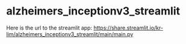 # alzheimers_inceptionv3_streamlit

Here is the url to the streamlit app: https://share.streamlit.io/kr-lim/alzheimers_inceptionv3_streamlit/main/main.py
